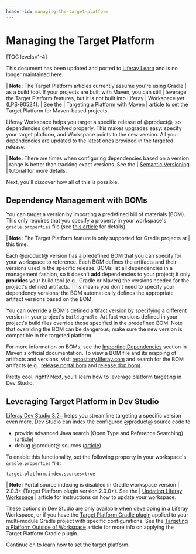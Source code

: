 ```yaml
---
header-id: managing-the-target-platform
---
```


# Managing the Target Platform

[TOC levels=1-4]

<aside class="alert alert-info">
  <span class="wysiwyg-color-blue120">This document has been updated and ported to <a href="
https://learn.liferay.com/dxp/latest/en/building-applications/tooling/liferay-workspace/configuring-liferay-workspace.html#managing-the-target-platform
">Liferay Learn</a> and is no longer maintained here.</span>
</aside>

| **Note:** The Target Platform articles currently assume you're using Gradle
| as a build tool. If your projects are built with Maven, you can still
| leverage the Target Platform features, but it is not built into Liferay
| Workspace *yet* ([LPS-90524](https://issues.liferay.com/browse/LPS-90524)).
| See the
| [Targeting a Platform with Maven](/docs/7-2/reference/-/knowledge_base/r/targeting-a-platform-with-maven)
| article to set the Target Platform for Maven-based projects.

Liferay Workspace helps you target a specific release of @product@, so
dependencies get resolved properly. This makes upgrades easy: specify your
target platform, and Workspace points to the new version. All your dependencies
are updated to the latest ones provided in the targeted release.

| **Note:** There are times when configuring dependencies based on a version
| range is better than tracking exact versions. See the
| [Semantic Versioning](/docs/7-2/customization/-/knowledge_base/c/semantic-versioning)
| tutorial for more details.

Next, you'll discover how all of this is possible.

## Dependency Management with BOMs

You can target a version by importing a predefined bill of materials (BOM). This
only requires that you specify a property in your workspace's
`gradle.properties` file (see
[this article](/docs/7-2/reference/-/knowledge_base/r/setting-the-target-platform)
for details).

| **Note:** The Target Platform feature is only supported for Gradle projects at
| this time.

Each @product@ version has a predefined BOM that you can specify for your
workspace to reference. Each BOM defines the artifacts and their versions used
in the specific release. BOMs list all dependencies in a management fashion, so
it doesn't **add** dependencies to your project; it only **provides** your build
tool (e.g., Gradle or Maven) the versions needed for the project's defined
artifacts. This means you don't need to specify your dependency versions; the
BOM automatically defines the appropriate artifact versions based on the BOM.

You can override a BOM's defined artifact version by specifying a different
version in your project's `build.gradle`. Artifact versions defined in your
project's build files override those specified in the predefined BOM. Note that
overriding the BOM can be dangerous; make sure the new version is compatible in
the targeted platform.

For more information on BOMs, see the
[Importing Dependencies](https://maven.apache.org/guides/introduction/introduction-to-dependency-mechanism#Importing_Dependencies)
section in Maven's official documentation. To view a BOM file and its mapping of
artifacts and versions, visit [repository.liferay.com](https://repository.liferay.com)
and search for the BOM artifacts (e.g.,
[release.portal.bom](https://repository.liferay.com/nexus/index.html#nexus-search;quick~release.portal.bom)
and
[release.dxp.bom](https://repository.liferay.com/nexus/index.html#nexus-search;quick~release.dxp.bom)).

Pretty cool, right? Next, you'll learn how to leverage platform targeting in Dev
Studio.

## Leveraging Target Platform in Dev Studio

[Liferay Dev Studio 3.2+](/docs/7-2/reference/-/knowledge_base/r/liferay-dev-studio) 
helps you streamline targeting a specific version even more. Dev Studio can
index the configured @product@ source code to

- provide advanced Java search (Open Type and Reference Searching)
  ([article](/docs/7-2/reference/-/knowledge_base/r/searching-product-source-in-dev-studio))
- debug @product@ sources
  ([article](/docs/7-2/reference/-/knowledge_base/r/debugging-product-source-in-dev-studio))

To enable this functionality, set the following property in your workspace's
`gradle.properties` file:

```properties
target.platform.index.sources=true
```

| **Note:** Portal source indexing is disabled in Gradle workspace version
| 2.0.3+ (Target Platform plugin version 2.0.0+). See the
| [Updating Liferay Workspace](/docs/7-2/reference/-/knowledge_base/r/updating-liferay-workspace)
| article for instructions on how to update your workspace.

These options in Dev Studio are only available when developing in a Liferay
Workspace, or if you have the
[Target Platform Gradle plugin](/docs/7-2/reference/-/knowledge_base/r/target-platform-gradle-plugin)
applied to your multi-module Gradle project with specific configurations. See
the
[Targeting a Platform Outside of Workspace](/docs/7-2/reference/-/knowledge_base/r/targeting-a-platform-outside-of-workspace)
article for more info on applying the Target Platform Gradle plugin.

Continue on to learn how to set the target platform.
